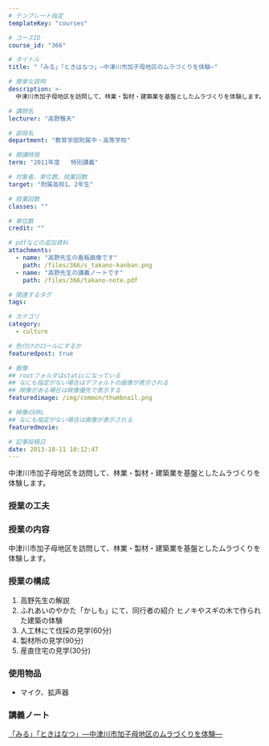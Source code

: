 ```yaml
---
# テンプレート指定
templateKey: "courses"

# コースID
course_id: "366"

# タイトル
title: "「みる」「ときはなつ」—中津川市加子母地区のムラづくりを体験—"

# 簡単な説明
description: >-
  中津川市加子母地区を訪問して、林業・製材・建築業を基盤としたムラづくりを体験します。...

# 講師名
lecturer: "高野雅夫"

# 部局名
department: "教育学部附属中・高等学校"

# 開講時限
term: "2011年度	特別講義"

# 対象者、単位数、授業回数
target: "附属高校1、2年生"

# 授業回数
classes: ""

# 単位数
credit: ""

# pdfなどの追加資料
attachments: 
  - name: "高野先生の看板画像です" 
    path: /files/366/s_takano-kanban.png
  - name: "高野先生の講義ノートです" 
    path: /files/366/takano-note.pdf

# 関連するタグ
tags:

# カテゴリ
category:
  - culture

# 色付けのロールにするか
featuredpost: true

# 画像
## rootフォルダはstaticになっている
## なにも指定がない場合はデフォルトの画像が表示される
## 映像がある場合は映像優先で表示する
featuredimage: /img/common/thumbnail.png

# 映像のURL
## なにも指定がない場合は画像が表示される
featuredmovie: 

# 記事投稿日
date: 2013-10-11 10:12:47
---
```


中津川市加子母地区を訪問して、林業・製材・建築業を基盤としたムラづくりを体験します。

### 授業の工夫



### 授業の内容

中津川市加子母地区を訪問して、林業・製材・建築業を基盤としたムラづくりを体験します。

### 授業の構成

1. 高野先生の解説
2. ふれあいのやかた「かしも」にて、同行者の紹介
ヒノキやスギの木で作られた建築の体験
3. 人工林にて伐採の見学(60分)
4. 製材所の見学(90分)
5. 産直住宅の見学(30分)

### 使用物品

* マイク、拡声器



### 講義ノート

[「みる」「ときはなつ」—中津川市加子母地区のムラづくりを体験—](/files/366/takano-note.pdf) 





